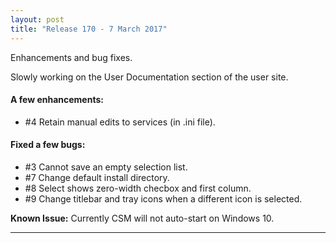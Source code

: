 ```yaml
---
layout: post
title: "Release 170 - 7 March 2017"
---
```

Enhancements and bug fixes.

Slowly working on the User Documentation section of the user site.

#### A few enhancements:
 * #4 Retain manual edits to services (in .ini file).

#### Fixed a few bugs:
 * #3 Cannot save an empty selection list.
 * #7 Change default install directory.
 * #8 Select shows zero-width checbox and first column.
 * #9 Change titlebar and tray icons when a different icon is selected.

**Known Issue:** Currently CSM will not auto-start on Windows 10.

---